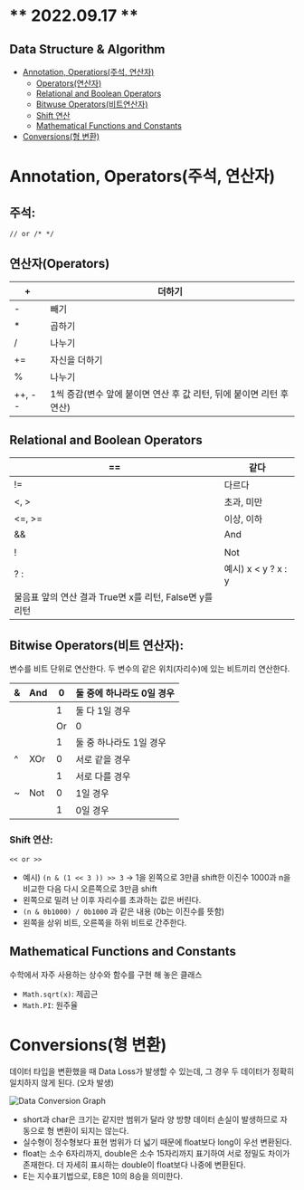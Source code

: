 # ** 2022.09.17 **

## Data Structure & Algorithm

- [Annotation, Operatiors(주석, 연산자)](#annotation-operatiors주석-연산자)
  - [Operators(연산자)](#연산자operators)
  - [Relational and Boolean Operators](#relational-and-boolean-operators)
  - [Bitwuse Operators(비트연산자)](#bitwise-operators비트-연산자)
  - [Shift 연산](#shift-연산)
  - [Mathematical Functions and Constants](#mathematical-functions-and-constants)
- [Conversions(형 변환)](#conversions형-변환)


# Annotation, Operators(주석, 연산자)

## 주석:

`// or /* */`

## 연산자(Operators)

| + | 더하기 |
| --- | --- |
| - | 빼기 |
| * | 곱하기 |
| / | 나누기 |
| += | 자신을 더하기 |
| % | 나누기 |
| ++, -- | 1씩 증감(변수 앞에 붙이면 연산 후 값 리턴, 뒤에 붙이면 리턴 후 연산) |

## Relational and Boolean Operators

| == | 같다 |
| --- | --- |
| != | 다르다 |
| <, > | 초과, 미만 |
| <=, >= | 이상, 이하 |
| && | And |
| || | Or |
| ! | Not |
| ? : | 예시) x < y ? x : y
물음표 앞의 연산 결과 True면 x를 리턴, False면 y를 리턴 |

## Bitwise Operators(비트 연산자):

변수를 비트 단위로 연산한다. 두 변수의 같은 위치(자리수)에 있는 비트끼리 연산한다.

| & | And | 0 | 둘 중에 하나라도 0일 경우 |
| --- | --- | --- | --- |
|  |  | 1 | 둘 다 1일 경우 |
| | | Or | 0 | 둘 다 0일 경우 |
|  |  | 1 | 둘 중 하나라도 1일 경우 |
| ^ | XOr | 0 | 서로 같을 경우 |
|  |  | 1 | 서로 다를 경우 |
| ~ | Not | 0 | 1일 경우 |
|  |  | 1 | 0일 경우 |

### Shift 연산:

`<< or >>`

- 예시) `(n & (1 << 3 )) >> 3` 
→ 1을 왼쪽으로 3만큼 shift한 이진수 1000과 n을 비교한 다음 다시 오른쪽으로 3만큼 shift
- 왼쪽으로 밀려 난 이후 자리수를 초과하는 값은 버린다.
- `(n & 0b1000) / 0b1000` 과 같은 내용 (0b는 이진수를 뜻함)
- 왼쪽을 상위 비트, 오른쪽을 하위 비트로 간주한다.

## Mathematical Functions and Constants

수학에서 자주 사용하는 상수와 함수를 구현 해 놓은 클래스

- `Math.sqrt(x)`: 제곱근
- `Math.PI`: 원주율

# Conversions(형 변환)

데이터 타입을 변환했을 때 Data Loss가 발생할 수 있는데, 그 경우 두 데이터가 정확히 일치하지 않게 된다. (오차 발생)

![Data Conversion Graph](https://s3-us-west-2.amazonaws.com/secure.notion-static.com/fa9ccb16-4b53-432d-a861-7f8fc4ea4ee4/Untitled.png)

- short과 char은 크기는 같지만 범위가 달라 양 방향 데이터 손실이 발생하므로 자동으로 형 변환이 되지는 않는다.
- 실수형이 정수형보다 표현 범위가 더 넓기 때문에 float보다 long이 우선 변환된다.
- float는 소수 6자리까지, double은 소수 15자리까지 표기하여 서로 정밀도 차이가 존재한다. 더 자세히 표시하는 double이 float보다 나중에 변환된다.
- E는 지수표기법으로, E8은 10의 8승을 의미한다.
